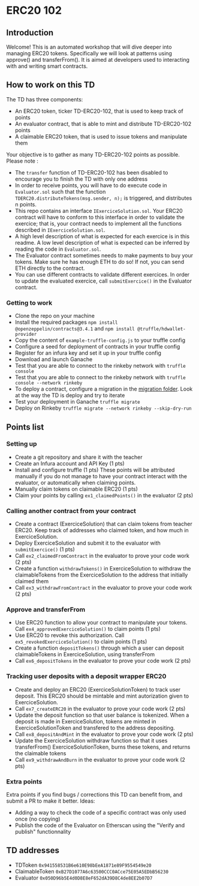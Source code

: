 # ERC20 102

## Introduction
Welcome! This is an automated workshop that will dive deeper into managing ERC20 tokens. Specifically we will look at patterns using approve() and transferFrom().
It is aimed at developers used to interacting with and writing smart contracts.

## How to work on this TD
The TD has three components:
- An ERC20 token, ticker TD-ERC20-102, that is used to keep track of points 
- An evaluator contract, that is able to mint and distribute TD-ERC20-102 points
- A claimable ERC20 token, that is used to issue tokens and manipulate them

Your objective is to gather as many TD-ERC20-102 points as possible. Please note :
- The `transfer` function of TD-ERC20-102 has been disabled to encourage you to finish the TD with only one address
- In order to receive points, you will have to do execute code in `Evaluator.sol` such that the function `TDERC20.distributeTokens(msg.sender, n);` is triggered, and distributes n points.
- This repo contains an interface `IExerciceSolution.sol`. Your ERC20 contract will have to conform to this interface in order to validate the exercice; that is, your contract needs to implement all the functions described in `IExerciceSolution.sol`. 
- A high level description of what is expected for each exercice is in this readme. A low level description of what is expected can be inferred by reading the code in `Evaluator.sol`.
- The Evaluator contract sometimes needs to make payments to buy your tokens. Make sure he has enough ETH to do so! If not, you can send ETH directly to the contract.
- You can use different contracts to validate different exercices. In order to update the evaluated exercice, call `submitExercice()` in the Evaluator contract.

### Getting to work
- Clone the repo on your machine
- Install the required packages `npm install @openzeppelin/contracts@3.4.1` and `npm install @truffle/hdwallet-provider`
- Copy the content of `example-truffle-config.js` to your truffle config
- Configure a seed for deployment of contracts in your truffle config
- Register for an infura key and set it up in your truffle config
- Download and launch Ganache
- Test that you are able to connect to the rinkeby network with `truffle console`
- Test that you are able to connect to the rinkeby network with `truffle console --network rinkeby`
- To deploy a contract, configure a migration in the [migration folder](migrations). Look at the way the TD is deploy and try to iterate
- Test your deployment in Ganache `truffle migrate`
- Deploy on Rinkeby `truffle migrate --network rinkeby --skip-dry-run`

## Points list
### Setting up
- Create a git repository and share it with the teacher
- Create an Infura account and API Key (1 pts)
- Install and configure truffle (1 pts)
These points will be attributed manually if you do not manage to have your contract interact with the evaluator, or automatically when claiming points.
- Manually claim tokens on claimable ERC20 (1 pts)
- Claim your points by calling `ex1_claimedPoints()` in the evaluator (2 pts)


### Calling another contract from your contract
- Create a contract (ExerciceSolution) that can claim tokens from teacher ERC20. Keep track of addresses who claimed token, and how much in ExerciceSolution.
- Deploy ExerciceSolution and submit it to the evaluator with  `submitExercice()` (1 pts)
- Call `ex2_claimedFromContract` in the evaluator to prove your code work (2 pts)
- Create a function `withdrawTokens()` in ExerciceSolution to withdraw the claimableTokens from the ExerciceSolution to the address that initially claimed them 
- Call `ex3_withdrawFromContract` in the evaluator to prove your code work (2 pts)

### Approve and transferFrom
- Use ERC20 function to allow your contract to manipulate your tokens. Call `ex4_approvedExerciceSolution()` to claim points (1 pts) 
- Use ERC20 to revoke this authorization. Call `ex5_revokedExerciceSolution()` to claim points (1 pts)
- Create a function `depositTokens()` through which a user can deposit claimableTokens in ExerciceSolution, using transferFrom  
- Call `ex6_depositTokens` in the evaluator to prove your code work (2 pts)

### Tracking user deposits with a deposit wrapper ERC20
- Create and deploy an ERC20 (ExerciceSolutionToken) to track user deposit. This ERC20 should be mintable and mint autorization given to ExerciceSolution. 
- Call `ex7_createERC20` in the evaluator to prove your code work (2 pts)
- Update the deposit function so that user balance is tokenized. When a deposit is made in ExerciceSolution, tokens are minted in ExerciceSolutionToken and transfered to the address depositing. 
- Call `ex8_depositAndMint` in the evaluator to prove your code work (2 pts)
- Update the ExerciceSolution withdraw function so that it uses transferFrom() ExerciceSolutionToken, burns these tokens, and returns the claimable tokens 
- Call `ex9_withdrawAndBurn` in the evaluator to prove your code work (2 pts)

### Extra points
Extra points if you find bugs / corrections this TD can benefit from, and submit a PR to make it better.  Ideas:
- Adding a way to check the code of a specific contract was only used once (no copying) 
- Publish the code of the Evaluator on Etherscan using the "Verify and publish" functionnality 

## TD addresses
- TDToken `0x941558531B6e610E98bEeA1871e89F9554549e20`
- ClaimableToken `0xB27D1077A6c63500CCC0ACce75E05A5EDbB56230`
- Evaluator `0x050D96b5E4d0D8E8eF652dA39D8C4de8EE2b07D7`
